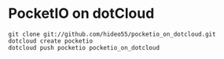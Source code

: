 # PocketIO on dotCloud

    git clone git://github.com/hideo55/pocketio_on_dotcloud.git
    dotcloud create pocketio
    dotcloud push pocketio pocketio_on_dotcloud

